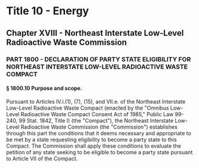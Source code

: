 
# Title 10 - Energy
## Chapter XVIII - Northeast Interstate Low-Level Radioactive Waste Commission
### PART 1800 - DECLARATION OF PARTY STATE ELIGIBILITY FOR NORTHEAST INTERSTATE LOW-LEVEL RADIOACTIVE WASTE COMPACT
#### § 1800.10 Purpose and scope.

Pursuant to Articles IV.i.(1), (7), (15), and VII.e. of the Northeast Interstate Low-Level Radioactive Waste Compact (enacted by the "Omnibus Low-Level Radioactive Waste Compact Consent Act of 1985," Public Law 99-240, 99 Stat. 1842, Title I) (the "Compact"), the Northeast Interstate Low-Level Radioactive Waste Commission (the "Commission") establishes through this part the conditions that it deems necessary and appropriate to be met by a state requesting eligibility to become a party state to this Compact. The Commission shall apply these conditions to evaluate the petition of any state seeking to be eligible to become a party state pursuant to Article VII of the Compact.

